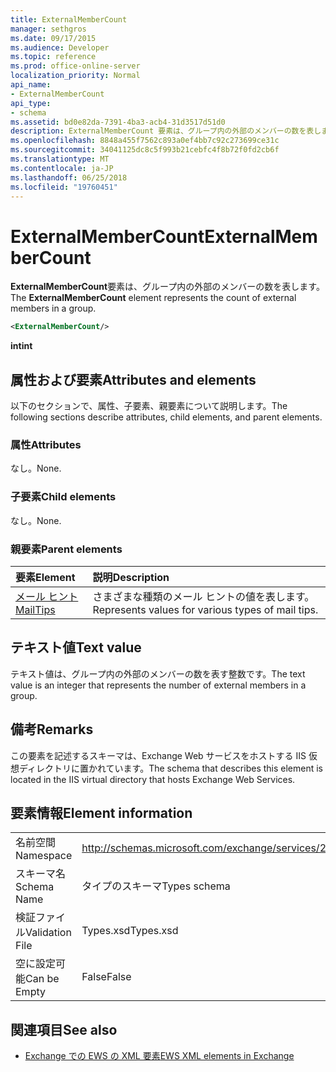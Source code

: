 ```yaml
---
title: ExternalMemberCount
manager: sethgros
ms.date: 09/17/2015
ms.audience: Developer
ms.topic: reference
ms.prod: office-online-server
localization_priority: Normal
api_name:
- ExternalMemberCount
api_type:
- schema
ms.assetid: bd0e82da-7391-4ba3-acb4-31d3517d51d0
description: ExternalMemberCount 要素は、グループ内の外部のメンバーの数を表します。
ms.openlocfilehash: 8848a455f7562c893a0ef4bb7c92c273699ce31c
ms.sourcegitcommit: 34041125dc8c5f993b21cebfc4f8b72f0fd2cb6f
ms.translationtype: MT
ms.contentlocale: ja-JP
ms.lasthandoff: 06/25/2018
ms.locfileid: "19760451"
---
```

# <a name="externalmembercount"></a><span data-ttu-id="59737-103">ExternalMemberCount</span><span class="sxs-lookup"><span data-stu-id="59737-103">ExternalMemberCount</span></span>

<span data-ttu-id="59737-104">**ExternalMemberCount**要素は、グループ内の外部のメンバーの数を表します。</span><span class="sxs-lookup"><span data-stu-id="59737-104">The **ExternalMemberCount** element represents the count of external members in a group.</span></span> 
  
```XML
<ExternalMemberCount/>
```

 <span data-ttu-id="59737-105">**int**</span><span class="sxs-lookup"><span data-stu-id="59737-105">**int**</span></span>
## <a name="attributes-and-elements"></a><span data-ttu-id="59737-106">属性および要素</span><span class="sxs-lookup"><span data-stu-id="59737-106">Attributes and elements</span></span>

<span data-ttu-id="59737-107">以下のセクションで、属性、子要素、親要素について説明します。</span><span class="sxs-lookup"><span data-stu-id="59737-107">The following sections describe attributes, child elements, and parent elements.</span></span>
  
### <a name="attributes"></a><span data-ttu-id="59737-108">属性</span><span class="sxs-lookup"><span data-stu-id="59737-108">Attributes</span></span>

<span data-ttu-id="59737-109">なし。</span><span class="sxs-lookup"><span data-stu-id="59737-109">None.</span></span>
  
### <a name="child-elements"></a><span data-ttu-id="59737-110">子要素</span><span class="sxs-lookup"><span data-stu-id="59737-110">Child elements</span></span>

<span data-ttu-id="59737-111">なし。</span><span class="sxs-lookup"><span data-stu-id="59737-111">None.</span></span>
  
### <a name="parent-elements"></a><span data-ttu-id="59737-112">親要素</span><span class="sxs-lookup"><span data-stu-id="59737-112">Parent elements</span></span>

|<span data-ttu-id="59737-113">**要素**</span><span class="sxs-lookup"><span data-stu-id="59737-113">**Element**</span></span>|<span data-ttu-id="59737-114">**説明**</span><span class="sxs-lookup"><span data-stu-id="59737-114">**Description**</span></span>|
|:-----|:-----|
|[<span data-ttu-id="59737-115">メール ヒント</span><span class="sxs-lookup"><span data-stu-id="59737-115">MailTips</span></span>](mailtips.md) <br/> |<span data-ttu-id="59737-116">さまざまな種類のメール ヒントの値を表します。</span><span class="sxs-lookup"><span data-stu-id="59737-116">Represents values for various types of mail tips.</span></span>  <br/> |
   
## <a name="text-value"></a><span data-ttu-id="59737-117">テキスト値</span><span class="sxs-lookup"><span data-stu-id="59737-117">Text value</span></span>

<span data-ttu-id="59737-118">テキスト値は、グループ内の外部のメンバーの数を表す整数です。</span><span class="sxs-lookup"><span data-stu-id="59737-118">The text value is an integer that represents the number of external members in a group.</span></span>
  
## <a name="remarks"></a><span data-ttu-id="59737-119">備考</span><span class="sxs-lookup"><span data-stu-id="59737-119">Remarks</span></span>

<span data-ttu-id="59737-120">この要素を記述するスキーマは、Exchange Web サービスをホストする IIS 仮想ディレクトリに置かれています。</span><span class="sxs-lookup"><span data-stu-id="59737-120">The schema that describes this element is located in the IIS virtual directory that hosts Exchange Web Services.</span></span>
  
## <a name="element-information"></a><span data-ttu-id="59737-121">要素情報</span><span class="sxs-lookup"><span data-stu-id="59737-121">Element information</span></span>

|||
|:-----|:-----|
|<span data-ttu-id="59737-122">名前空間</span><span class="sxs-lookup"><span data-stu-id="59737-122">Namespace</span></span>  <br/> |http://schemas.microsoft.com/exchange/services/2006/types  <br/> |
|<span data-ttu-id="59737-123">スキーマ名</span><span class="sxs-lookup"><span data-stu-id="59737-123">Schema Name</span></span>  <br/> |<span data-ttu-id="59737-124">タイプのスキーマ</span><span class="sxs-lookup"><span data-stu-id="59737-124">Types schema</span></span>  <br/> |
|<span data-ttu-id="59737-125">検証ファイル</span><span class="sxs-lookup"><span data-stu-id="59737-125">Validation File</span></span>  <br/> |<span data-ttu-id="59737-126">Types.xsd</span><span class="sxs-lookup"><span data-stu-id="59737-126">Types.xsd</span></span>  <br/> |
|<span data-ttu-id="59737-127">空に設定可能</span><span class="sxs-lookup"><span data-stu-id="59737-127">Can be Empty</span></span>  <br/> |<span data-ttu-id="59737-128">False</span><span class="sxs-lookup"><span data-stu-id="59737-128">False</span></span>  <br/> |
   
## <a name="see-also"></a><span data-ttu-id="59737-129">関連項目</span><span class="sxs-lookup"><span data-stu-id="59737-129">See also</span></span>



- [<span data-ttu-id="59737-130">Exchange での EWS の XML 要素</span><span class="sxs-lookup"><span data-stu-id="59737-130">EWS XML elements in Exchange</span></span>](ews-xml-elements-in-exchange.md)

